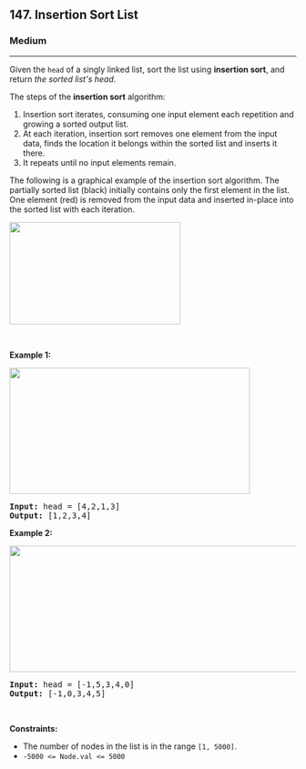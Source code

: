 <h2>147. Insertion Sort List</h2><h3>Medium</h3><hr><div style="user-select: auto;"><p style="user-select: auto;">Given the <code style="user-select: auto;">head</code> of a singly linked list, sort the list using <strong style="user-select: auto;">insertion sort</strong>, and return <em style="user-select: auto;">the sorted list's head</em>.</p>

<p style="user-select: auto;">The steps of the <strong style="user-select: auto;">insertion sort</strong> algorithm:</p>

<ol style="user-select: auto;">
	<li style="user-select: auto;">Insertion sort iterates, consuming one input element each repetition and growing a sorted output list.</li>
	<li style="user-select: auto;">At each iteration, insertion sort removes one element from the input data, finds the location it belongs within the sorted list and inserts it there.</li>
	<li style="user-select: auto;">It repeats until no input elements remain.</li>
</ol>

<p style="user-select: auto;">The following is a graphical example of the insertion sort algorithm. The partially sorted list (black) initially contains only the first element in the list. One element (red) is removed from the input data and inserted in-place into the sorted list with each iteration.</p>
<img alt="" src="https://upload.wikimedia.org/wikipedia/commons/0/0f/Insertion-sort-example-300px.gif" style="height: 180px; width: 300px; user-select: auto;">
<p style="user-select: auto;">&nbsp;</p>
<p style="user-select: auto;"><strong style="user-select: auto;">Example 1:</strong></p>
<img alt="" src="https://assets.leetcode.com/uploads/2021/03/04/sort1linked-list.jpg" style="width: 422px; height: 222px; user-select: auto;">
<pre style="user-select: auto;"><strong style="user-select: auto;">Input:</strong> head = [4,2,1,3]
<strong style="user-select: auto;">Output:</strong> [1,2,3,4]
</pre>

<p style="user-select: auto;"><strong style="user-select: auto;">Example 2:</strong></p>
<img alt="" src="https://assets.leetcode.com/uploads/2021/03/04/sort2linked-list.jpg" style="width: 542px; height: 222px; user-select: auto;">
<pre style="user-select: auto;"><strong style="user-select: auto;">Input:</strong> head = [-1,5,3,4,0]
<strong style="user-select: auto;">Output:</strong> [-1,0,3,4,5]
</pre>

<p style="user-select: auto;">&nbsp;</p>
<p style="user-select: auto;"><strong style="user-select: auto;">Constraints:</strong></p>

<ul style="user-select: auto;">
	<li style="user-select: auto;">The number of nodes in the list is in the range <code style="user-select: auto;">[1, 5000]</code>.</li>
	<li style="user-select: auto;"><code style="user-select: auto;">-5000 &lt;= Node.val &lt;= 5000</code></li>
</ul>
</div>